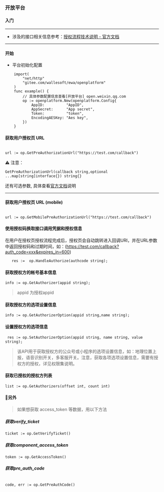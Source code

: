 ### 开放平台

#### 入门

----
* 涉及的接口相关信息参考：[授权流程技术说明 - 官方文档](https://open.weixin.qq.com/cgi-bin/showdocument?action=dir_list&t=resource/res_list&verify=1&id=open1453779503&token=&lang=)
----

#### 开始
* 平台初始化配置
```golang
    import(
        "net/http"
        "gitee.com/wallesoft/ewa/openplatform"
    )
    func example() {
        // 具体参数配置信息查看[开放平台] open.weixin.qq.com
        op := openplatform.New(openplatform.Config{
            AppID:          "AppID",
            AppSecret:      "App secret",
            Token:          "token",
            EncodingAESKey: "Aes key", 
        })
    }
```



#### 获取用户授权页 URL

```golang

url := op.GetPreAuthorizationUrl("https://test.com/callback")

```
:warning: 注意：
```
GetPreAuthorizationUrl(callback string,optional ...map[string]interface{}) string{}
```
还有可选参数, 具体查看[官方文档](https://developers.weixin.qq.com/doc/oplatform/Third-party_Platforms/Authorization_Process_Technical_Description.html)说明

---
#### 获取用户授权页 URL (mobile) 
```golang

url := op.GetMobilePreAuthorizationUrl("https://test.com/callback")

```


#### 使用授权码换取接口调用凭据和授权信息

在用户在授权页授权流程完成后，授权页会自动跳转进入回调URI，并在URL参数中返回授权码和过期时间，如：(https://test.com/callback?auth_code=xxx&expires_in=600)

```golang
   res :=  op.HandleAuthorize(authcode string);
```



#### 获取授权方的帐号基本信息

```golang
info := op.GetAuthorizer(appid string);
```
> appid 为授权appid
#### 获取授权方的选项设置信息

```golang
info := op.GetAuthorizerOption(appid string,name string);
```

#### 设置授权方的选项信息

```golang
 res := op.SetAuthorizerOption(appid string, name string, value string);
```

> 该API用于获取授权方的公众号或小程序的选项设置信息，如：地理位置上报，语音识别开关，多客服开关。注意，获取各项选项设置信息，需要有授权方的授权，详见权限集说明。


#### 获取已授权的授权方列表

```golang
list := op.GetAuthorizers(offset int, count int)
```

#### :man:另外

> 如果想获取 access_token 等数据，用以下方法

##### 获取verify_ticket

```golang
ticket := op.GetVerifyTicket()
```
##### 获取component_access_token

```golang
token := op.GetAccessToken()
```
##### 获取pre_auth_code

```golang

code, err := op.GetPreAuthCode()

```